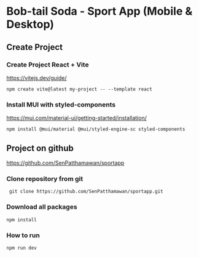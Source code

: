 

# Bob-tail Soda - Sport App (Mobile & Desktop)

## Create Project 

### Create Project React + Vite 
https://vitejs.dev/guide/

`npm create vite@latest my-project -- --template react`


### Install MUI with styled-components
https://mui.com/material-ui/getting-started/installation/

`npm install @mui/material @mui/styled-engine-sc styled-components`




## Project on github 
https://github.com/SenPatthamawan/sportapp

### Clone repository from git
` git clone https://github.com/SenPatthamawan/sportapp.git` 

### Download all packages
`npm install`

### How to run
`npm run dev`